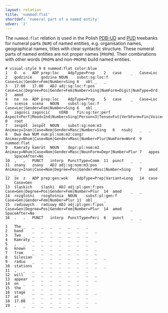 ```yaml
---
layout: relation
title: 'nummod:flat'
shortdef: 'numeral part of a named entity'
udver: '2'
---
```


The `nummod:flat` relation is used in the Polish [PDB-UD](http://universaldependencies.org/treebanks/pl_pdb/index.html) and [PUD](http://universaldependencies.org/treebanks/pl_pud/index.html) treebanks for numeral parts (`NUM`) of named entities, e.g. organisation names, geographical names, titles with clear syntactic structure. These numeral parts of named entities are not proper names (`PROPN`). Their combinations with other words (`PROPN` and non-`PROPN`) build named entities.

~~~ conllu
# visual-style 9 8 nummod:flat color:blue
1	O	o	ADP	prep:loc	AdpType=Prep	2	case	_	Case=Loc
2	godzinie	godzina	NOUN	subst:sg:loc:f	Case=Loc|Gender=Fem|Number=Sing	6	obl	_	_
3	17.00	17.00	ADJ	adj:sg:loc:f:pos	Case=Loc|Degree=Pos|Gender=Fem|Number=Sing|NumForm=Digit|NumType=Ord	2	amod	_	_
4	na	na	ADP	prep:loc	AdpType=Prep	5	case	_	Case=Loc
5	scenie	scena	NOUN	subst:sg:loc:f	Case=Loc|Gender=Fem|Number=Sing	6	obl	_	_
6	zagości	zagościć	VERB	fin:sg:ter:perf	Aspect=Perf|Mood=Ind|Number=Sing|Person=3|Tense=Fut|VerbForm=Fin|Voice=Act	0	root	_	_
7	zespół	zespół	NOUN	subst:sg:nom:m3	Animacy=Inan|Case=Nom|Gender=Masc|Number=Sing	6	nsubj	_	_
8	Dwa	dwa	NUM	num:pl:nom:m2:congr	Animacy=Nhum|Case=Nom|Gender=Masc|Number=Plur|NumForm=Word	9	nummod:flat	_	_
9	Kamraty	kamrat	NOUN	depr:pl:nom:m2	Animacy=Nhum|Case=Nom|Gender=Masc|NounForm=Depr|Number=Plur	7	appos	_	SpaceAfter=No
10	,	,	PUNCT	interp	PunctType=Comm	11	punct	_	_
11	znany	znany	ADJ	adj:sg:nom:m3:pos	Animacy=Inan|Case=Nom|Degree=Pos|Gender=Masc|Number=Sing	7	amod	_	_
12	ze	z	ADP	prep:gen:wok	AdpType=Prep|Variant=Long	14	case	_	Case=Gen
13	śląskich	śląski	ADJ	adj:pl:gen:f:pos	Case=Gen|Degree=Pos|Gender=Fem|Number=Plur	14	amod	_	_
14	rozgłośni	rozgłośnia	NOUN	subst:pl:gen:f	Case=Gen|Gender=Fem|Number=Plur	11	obl	_	_
15	radiowych	radiowy	ADJ	adj:pl:gen:f:pos	Case=Gen|Degree=Pos|Gender=Fem|Number=Plur	14	amod	_	SpaceAfter=No
16	.	.	PUNCT	interp	PunctType=Peri	6	punct	_	_
~~~

~~~ conllu
1	The	_	_	_	_	_	_	_	_
2	band	_	_	_	_	_	_	_	_
3	Two	_	_	_	_	_	_	_	_
4	Kamraty	_	_	_	_	_	_	_	_
5	,	_	_	_	_	_	_	_	_
6	known	_	_	_	_	_	_	_	_
7	from	_	_	_	_	_	_	_	_
8	Silesian	_	_	_	_	_	_	_	_
9	radio	_	_	_	_	_	_	_	_
10	stations	_	_	_	_	_	_	_	_
11	,	_	_	_	_	_	_	_	_
12	will	_	_	_	_	_	_	_	_
13	appear	_	_	_	_	_	_	_	_
14	on	_	_	_	_	_	_	_	_
15	the	_	_	_	_	_	_	_	_
16	stage	_	_	_	_	_	_	_	_
17	at	_	_	_	_	_	_	_	_
18	17.00	_	_	_	_	_	_	_	_
19	.	_	_	_	_	_	_	_	_
~~~
<!-- Interlanguage links updated Út zář 29 20:43:24 CEST 2020 -->
